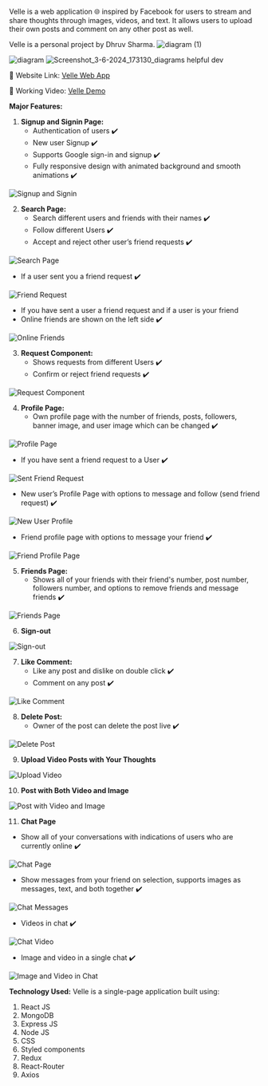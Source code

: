 Velle is a web application 🌐 inspired by Facebook for users to stream and share thoughts through images, videos, and text. It allows users to upload their own posts and comment on any other post as well.

Velle is a personal project by Dhruv Sharma.
![diagram (1)](https://github.com/DhruvSharma19/Velle/assets/112254552/d8c0c12b-69f6-48d1-921c-b0707f228424)

![diagram](https://github.com/DhruvSharma19/Velle/assets/112254552/58cd1196-27a1-4800-9e28-6677661ff02c)
![Screenshot_3-6-2024_173130_diagrams helpful dev](https://github.com/DhruvSharma19/Velle/assets/112254552/3d4f5aab-c550-4bb8-a0f3-47e76951ad83)

🔗 Website Link: [Velle Web App](https://main--elaborate-cajeta-d20f6b.netlify.app/)

🎥 Working Video: [Velle Demo](https://clipchamp.com/watch/Bl9lQnhD2OY)

**Major Features:**

1. **Signup and Signin Page:**
   - Authentication of users ✔️
   - New user Signup ✔️
   - Supports Google sign-in and signup ✔️
   - Fully responsive design with animated background and smooth animations ✔️

![Signup and Signin](https://user-images.githubusercontent.com/112254552/234382595-d46ca790-9e27-489d-939d-8a5d3e2db80e.png)

2. **Search Page:**
   - Search different users and friends with their names ✔️
   - Follow different Users ✔️
   - Accept and reject other user’s friend requests ✔️

![Search Page](https://user-images.githubusercontent.com/112254552/234382912-d1a02006-a41f-449b-853a-ed3b23514107.png)

   - If a user sent you a friend request ✔️
   
![Friend Request](https://user-images.githubusercontent.com/112254552/234382967-69c997e4-0325-404d-8d1e-b00dc2c299aa.png)

   - If you have sent a user a friend request and if a user is your friend
   - Online friends are shown on the left side ✔️

![Online Friends](https://user-images.githubusercontent.com/112254552/234383002-3ed045db-ebc5-4c45-8801-237c60b4ee63.png)

3. **Request Component:**
   - Shows requests from different Users ✔️
   - Confirm or reject friend requests ✔️

![Request Component](https://user-images.githubusercontent.com/112254552/234383083-091bb0e3-a680-4592-a903-bc42c7fd4f0a.png)

4. **Profile Page:**
   - Own profile page with the number of friends, posts, followers, banner image, and user image which can be changed ✔️

![Profile Page](https://user-images.githubusercontent.com/112254552/234383173-30bd120e-41b4-441d-9011-6f8e15e1e66f.png)

   - If you have sent a friend request to a User ✔️

![Sent Friend Request](https://user-images.githubusercontent.com/112254552/234383249-296813ce-bf07-443a-af1a-9af30cb461af.png)

   - New user’s Profile Page with options to message and follow (send friend request) ✔️

![New User Profile](https://user-images.githubusercontent.com/112254552/234383310-9f9bdfed-6084-44c4-83bd-5e77fa975aca.png)

   - Friend profile page with options to message your friend ✔️

![Friend Profile Page](https://user-images.githubusercontent.com/112254552/234383374-42086981-8578-4422-8efd-4f6910e8a790.png)

5. **Friends Page:**
   - Shows all of your friends with their friend's number, post number, followers number, and options to remove friends and message friends ✔️

![Friends Page](https://user-images.githubusercontent.com/112254552/234383416-c133e2e2-80c6-478f-8c1c-314aff6e96da.png)

6. **Sign-out**

![Sign-out](https://user-images.githubusercontent.com/112254552/234383515-77851c40-553e-4910-8fd7-412c34bca6ac.png)

7. **Like Comment:**
   - Like any post and dislike on double click ✔️
   - Comment on any post ✔️

![Like Comment](https://user-images.githubusercontent.com/112254552/234383624-cdb33f1e-34c7-4539-b84a-d1fcef576a33.png)

8. **Delete Post:**
   - Owner of the post can delete the post live ✔️

![Delete Post](https://user-images.githubusercontent.com/112254552/234383732-b563efb3-6106-4ac0-852f-67e2ccb86f8e.png)

9. **Upload Video Posts with Your Thoughts**

![Upload Video](https://user-images.githubusercontent.com/112254552/234383783-d3d873a2-7b27-4577-8969-5a8dd756bad9.png)

10. **Post with Both Video and Image**

![Post with Video and Image](https://user-images.githubusercontent.com/112254552/234383862-df05096b-1acf-45b1-b7be-3603f9b6aa8f.png)

11. **Chat Page**
   - Show all of your conversations with indications of users who are currently online ✔️

![Chat Page](https://user-images.githubusercontent.com/112254552/234383898-279a6cb4-f184-4548-8eb7-878de4c49bc8.png)

   - Show messages from your friend on selection, supports images as messages, text, and both together ✔️

![Chat Messages](https://user-images.githubusercontent.com/112254552/234383976-035734db-cc30-4537-a2f0-6782c1fb27e0.png)

   - Videos in chat ✔️

![Chat Video](https://user-images.githubusercontent.com/112254552/234384003-306664ee-e794-4309-820f-06b0ad1043d2.png)

   - Image and video in a single chat ✔️

![Image and Video in Chat](https://user-images.githubusercontent.com/112254552/234384084-19b29f76-aed1-4172-9f6e-d5b352e70788.png)

**Technology Used:**
Velle is a single-page application built using:

1. React JS
2. MongoDB
3. Express JS
4. Node JS
5. CSS
6. Styled components
7. Redux
8. React-Router
9. Axios
